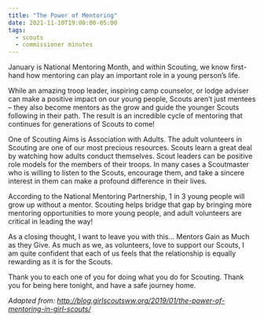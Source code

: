 ```yaml
---
title: "The Power of Mentoring"
date: 2021-11-10T19:00:00-05:00
tags:
  - scouts
  - commissioner minutes
---
```


January is National Mentoring Month, and within Scouting, we know first-hand how mentoring can play an important role in a young person’s life.

While an amazing troop leader, inspiring camp counselor, or lodge adviser can make a positive impact on our young people, Scouts aren’t just mentees – they also become mentors as the grow and guide the younger Scouts following in their path. The result is an incredible cycle of mentoring that continues for generations of Scouts to come!

One of Scouting Aims is Association with Adults. The adult volunteers in Scouting are one of our most precious resources. Scouts learn a great deal by watching how adults conduct themselves. Scout leaders can be positive role models for the members of their troops. In many cases a Scoutmaster who is willing to listen to the Scouts, encourage them, and take a sincere interest in them can make a profound difference in their lives. 

According to the National Mentoring Partnership, 1 in 3 young people will grow up without a mentor. Scouting helps bridge that gap by bringing more mentoring opportunities to more young people, and adult volunteers are critical in leading the way!

As a closing thought, I want to leave you with this… Mentors Gain as Much as they Give. As much as we, as volunteers, love to support our Scouts, I am quite confident that each of us feels that the relationship is equally rewarding as it is for the Scouts.

Thank you to each one of you for doing what you do for Scouting. Thank you for being here tonight, and have a safe journey home.

*Adapted from: http://blog.girlscoutsww.org/2019/01/the-power-of-mentoring-in-girl-scouts/*
